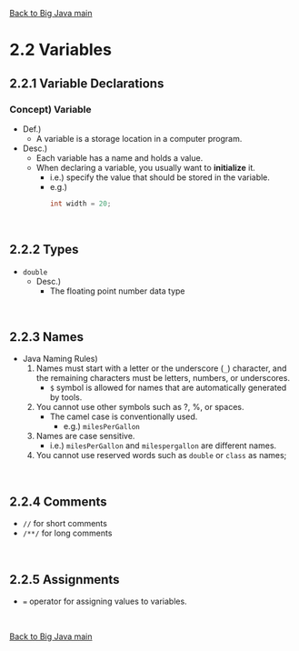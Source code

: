 [Back to Big Java main](../../../main.md)

# 2.2 Variables
## 2.2.1 Variable Declarations
### Concept) Variable
- Def.)
  - A variable is a storage location in a computer program.
- Desc.)
  - Each variable has a name and holds a value.
  - When declaring a variable, you usually want to **initialize** it.
    - i.e.) specify the value that should be stored in the variable.
    - e.g.)
      ```java
      int width = 20;
      ```

<br>

## 2.2.2 Types
- ```double```
  - Desc.)
    - The floating point number data type

<br>

## 2.2.3 Names
- Java Naming Rules)
  1. Names must start with a letter or the underscore (```_```) character, and the remaining characters must be letters, numbers, or underscores. 
     - ```$``` symbol is allowed for names that are automatically generated by tools.
  2. You cannot use other symbols such as ?, %, or spaces.
     - The camel case is conventionally used.
       - e.g.) ```milesPerGallon```
  3. Names are case sensitive. 
     - i.e.) ```milesPerGallon``` and ```milespergallon``` are different names. 
  4. You cannot use reserved words such as ```double``` or ```class``` as names;

<br>

## 2.2.4 Comments
- ```//``` for short comments
- ```/**/``` for long comments

<br>

## 2.2.5 Assignments
- ```=``` operator for assigning values to variables.




<br>

[Back to Big Java main](../../../main.md)